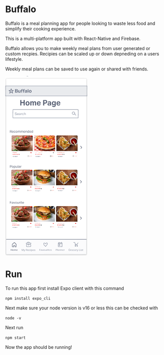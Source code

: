 # Buffalo

Buffalo is a meal planning app for people looking to waste less food and simplify their cooking experience.

This is a multi-platform app built with React-Native and Firebase.

Buffalo allows you to make weekly meal plans from user generated or custom recpies. Recipies can be scaled up or down depneding on a users lifestyle.

Weekly meal plans can be saved to use again or shared with friends.

![alt text](/BuffaloApp.PNG)

# Run

To run this app first install Expo client with this command

`npm install expo_cli`

Next make sure your node version is v16 or less this can be checked with

`node -v`

Next run

`npm start `

Now the app should be running!
